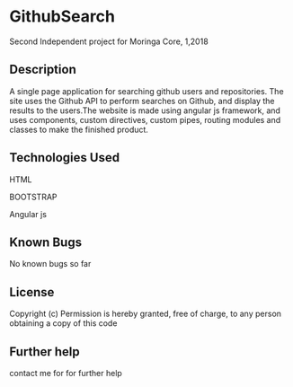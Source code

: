 # GithubSearch

Second Independent project for Moringa Core,  1,2018



## Description
A single page application for searching github users and repositories. The site uses the Github API to perform searches on Github, and display the results to the users.The website is made using angular js framework, and uses components, custom directives, custom pipes, routing modules and classes to make the finished product.

## Technologies Used
HTML

BOOTSTRAP

Angular js


## Known Bugs

No known bugs so far

## License

Copyright (c) Permission is hereby granted, free of charge, to any person obtaining a copy of this code

## Further help

contact me for for further help
